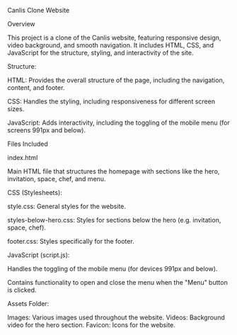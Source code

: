 Canlis Clone Website 


Overview

This project is a clone of the Canlis website, featuring responsive design, video background, and smooth navigation. It includes HTML, CSS, and JavaScript for the structure, styling, and interactivity of the site.

Structure:

HTML: Provides the overall structure of the page, including the navigation, content, and footer.

CSS: Handles the styling, including responsiveness for different screen sizes.

JavaScript: Adds interactivity, including the toggling of the mobile menu (for screens 991px and below).

Files Included

index.html

Main HTML file that structures the homepage with sections like the hero, invitation, space, chef, and menu.

CSS (Stylesheets):

style.css: General styles for the website.

styles-below-hero.css: Styles for sections below the hero (e.g. invitation, space, chef).

footer.css: Styles specifically for the footer.

JavaScript (script.js):

Handles the toggling of the mobile menu (for devices 991px and below).

Contains functionality to open and close the menu when the "Menu" button is clicked.

Assets Folder:

Images: Various images used throughout the website.
Videos: Background video for the hero section.
Favicon: Icons for the website.
